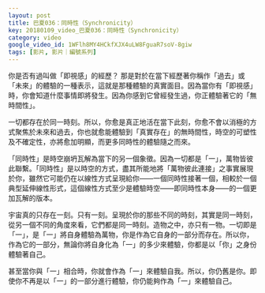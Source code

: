 ```yaml
---
layout: post
title: 巴夏036：同時性（Synchronicity）
key: 20180109_video_巴夏036：同時性（Synchronicity）
category: video
google_video_id: 1WFlh8MY4HCkfXJX4uLW8FguaR7soV-8giw
tags: [影片, 影片｜編號系列]
---
```



你是否有過叫做「即視感」的經歷？ 那是對於在當下經歷著你稱作「過去」或「未來」的體驗的一種表示，這就是那種體驗的真實面目。因為當你有「即視感」時，你會知道什麼事情即將發生。因為你感到它曾經發生過，你正體驗著它的「無時間性」。

一切都存在於同一時刻。所以，你愈是真正地活在當下此刻，你愈不會以消極的方式聚焦於未來和過去，你也就愈能體驗到「真實存在」的無時間性，時空的可塑性及不確定性，亦將愈加明顯，而更多同時性的體驗隨之而來。

「同時性」是時空崩坍瓦解為當下的另一個象徵。因為一切都是「一」，萬物皆彼此聯繫。「同時性」是以時空的方式，盡其所能地將「萬物彼此連接」之事實展現於你，雖然它可能仍在以線性方式呈現給你——一個同時性接著一個，相較於一個典型延伸線性形式，這個線性方式至少是體驗時空——即同時性本身——的一個更加瓦解的版本。

宇宙真的只存在一刻。只有一刻。呈現於你的那些不同的時刻，其實是同一時刻，從另一個不同的角度來看，它們都是同一時刻。造物之中，亦只有一物。一切即是「一」，是「一」將自身體驗為萬物，你是作為它自身的一部分而存在。所以你，作為它的一部分，無論你將自身化為「一」的多少來體驗，你都是以「你」之身份體驗著自己。

甚至當你與「一」相合時，你就會作為「一」來體驗自我。所以，你仍舊是你。即使你不再是以「一」的一部分進行體驗，你仍能夠作為「一」來體驗自己。
